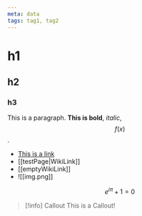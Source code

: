 ```yaml
---
meta: data
tags: tag1, tag2
---
```

# h1
## h2
### h3
This is a paragraph. **This is bold**, *italic*, $$f(x)$$. 

* [This is a link](https://www.youtube.com/watch?v=dQw4w9WgXcQ)
* [[testPage|WikiLink]]
* [[emptyWikiLink]]
* ![[img.png]]

$$
e^{i\pi} + 1 = 0
$$

> [!info] Callout
> This is a Callout!